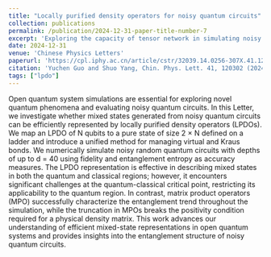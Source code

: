 ```yaml
---
title: "Locally purified density operators for noisy quantum circuits"
collection: publications
permalink: /publication/2024-12-31-paper-title-number-7
excerpt: 'Exploring the capacity of tensor network in simulating noisy quantum circuits'
date: 2024-12-31
venue: 'Chinese Physics Letters'
paperurl: 'https://cpl.iphy.ac.cn/article/cstr/32039.14.0256-307X.41.12.120302'
citation: 'Yuchen Guo and Shuo Yang, Chin. Phys. Lett. 41, 120302 (2024).'
tags: ["lpdo"]
---
```

Open quantum system simulations are essential for exploring novel quantum phenomena and evaluating noisy quantum circuits. In this Letter, we investigate whether mixed states generated from noisy quantum circuits can be efficiently represented by locally purified density operators (LPDOs). We map an LPDO of N qubits to a pure state of size 2 × N defined on a ladder and introduce a unified method for managing virtual and Kraus bonds. We numerically simulate noisy random quantum circuits with depths of up to d = 40 using fidelity and entanglement entropy as accuracy measures. The LPDO representation is effective in describing mixed states in both the quantum and classical regions; however, it encounters significant challenges at the quantum-classical critical point, restricting its applicability to the quantum region. In contrast, matrix product operators (MPO) successfully characterize the entanglement trend throughout the simulation, while the truncation in MPOs breaks the positivity condition required for a physical density matrix. This work advances our understanding of efficient mixed-state representations in open quantum systems and provides insights into the entanglement structure of noisy quantum circuits.
